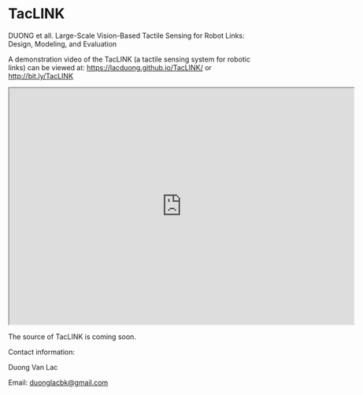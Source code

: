 # TacLINK
DUONG et all. Large-Scale Vision-Based Tactile Sensing for Robot Links: Design, Modeling, and Evaluation

A demonstration video of the TacLINK (a tactile sensing system for robotic links) can be viewed at:
https://lacduong.github.io/TacLINK/
or
http://bit.ly/TacLINK

<iframe src="https://drive.google.com/file/d/1HDXrRUIAFVCA3KlHiQHdqddcAteuDw3R/preview" width="700" height="480"></iframe>

The source of TacLINK is coming soon.

Contact information:

Duong Van Lac

Email: duonglacbk@gmail.com
